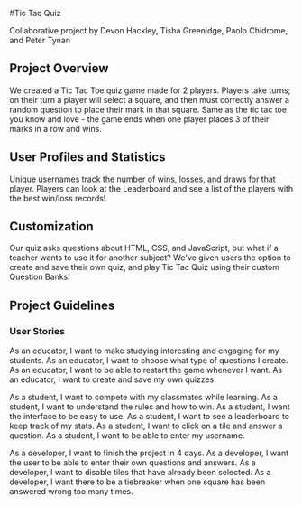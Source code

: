 #Tic Tac Quiz

Collaborative project by Devon Hackley, Tisha Greenidge, Paolo Chidrome, and Peter Tynan

## Project Overview

We created a Tic Tac Toe quiz game made for 2 players. Players take turns; on their turn a player will select a square, and then must correctly answer a random question to place their mark in that square. Same as the tic tac toe you know and love - the game ends when one player places 3 of their marks in a row and wins.

## User Profiles and Statistics

Unique usernames track the number of wins, losses, and draws for that player. Players can look at the Leaderboard and see a list of the players with the best win/loss records!

## Customization

Our quiz asks questions about HTML, CSS, and JavaScript, but what if a teacher wants to use it for another subject? We've given users the option to create and save their own quiz, and play Tic Tac Quiz using their custom Question Banks!

## Project Guidelines

### User Stories

As an educator, I want to make studying interesting and engaging for my students.
As an educator, I want to choose what type of questions I create.
As an educator, I want to be able to restart the game whenever I want.
As an educator, I want to create and save my own quizzes.

As a student, I want to compete with my classmates while learning.
As a student, I want to understand the rules and how to win.
As a student, I want the interface to be easy to use.
As a student, I want to see a leaderboard to keep track of my stats.
As a student, I want to click on a tile and answer a question.
As a student, I want to be able to enter my username.

As a developer, I want to finish the project in 4 days.
As a developer, I want the user to be able to enter their own questions and answers.
As a developer, I want to disable tiles that have already been selected.
As a developer, I want there to be a tiebreaker when one square has been answered wrong too many times.
